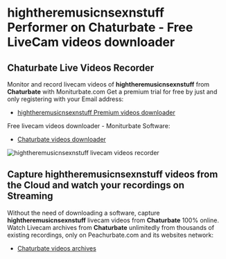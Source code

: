 # hightheremusicnsexnstuff Performer on Chaturbate - Free LiveCam videos downloader

## Chaturbate Live Videos Recorder

Monitor and record livecam videos of **hightheremusicnsexnstuff** from **Chaturbate** with Moniturbate.com
Get a premium trial for free by just and only registering with your Email address:
* [hightheremusicnsexnstuff Premium videos downloader](https://moniturbate.com/request-demo-licence-key.html)

Free livecam videos downloader - Moniturbate Software:
* [Chaturbate videos downloader](https://moniturbate.com/moniturbate-download-software.html)

![hightheremusicnsexnstuff livecam videos recorder](https://peachurnet.com/templates/moniturbate-software.png)


## Capture hightheremusicnsexnstuff videos from the Cloud and watch your recordings on Streaming

Without the need of downloading a software, capture **hightheremusicnsexnstuff** livecam videos from **Chaturbate** 100% online.
Watch Livecam archives from **Chaturbate** unlimitedly from thousands of existing recordings, only on Peachurbate.com and its websites network:
* [Chaturbate videos archives](https://peachurnet.com/)